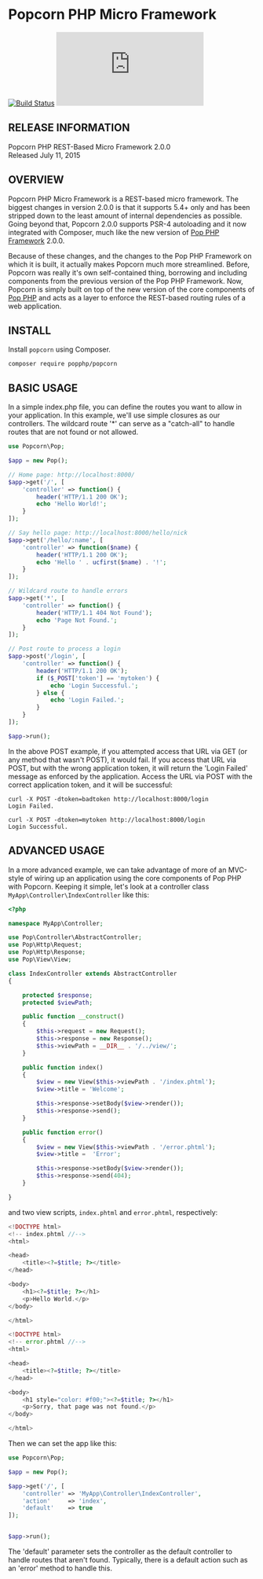 Popcorn PHP Micro Framework
===========================

[![Build Status](https://travis-ci.org/popphp/popcorn.svg?branch=master)](https://travis-ci.org/popphp/popcorn)
[![Coverage Status](http://www.popphp.org/cc/coverage.php?comp=popcorn)](http://www.popphp.org/cc/popcorn/)

RELEASE INFORMATION
-------------------
Popcorn PHP REST-Based Micro Framework 2.0.0  
Released July 11, 2015

OVERVIEW
--------
Popcorn PHP Micro Framework is a REST-based micro framework. The biggest changes
in version 2.0.0 is that it supports 5.4+ only and has been stripped down to the
least amount of internal dependencies as possible. Going beyond that, Popcorn 2.0.0
supports PSR-4 autoloading and it now integrated with Composer, much like the new
version of [Pop PHP Framework](http://www.popphp.org/) 2.0.0.

Because of these changes, and the changes to the Pop PHP Framework on which it is
built, it actually makes Popcorn much more streamlined. Before, Popcorn was really
it's own self-contained thing, borrowing and including components from the previous
version of the Pop PHP Framework. Now, Popcorn is simply built on top of the new
version of the core components of [Pop PHP](https://github.com/popphp/popphp) and
acts as a layer to enforce the REST-based routing rules of a web application.

INSTALL
-------

Install `popcorn` using Composer.

    composer require popphp/popcorn

BASIC USAGE
-----------

In a simple index.php file, you can define the routes you want to allow
in your application. In this example, we'll use simple closures as our
controllers. The wildcard route '*' can serve as a "catch-all" to handle
routes that are not found or not allowed.

```php
use Popcorn\Pop;

$app = new Pop();

// Home page: http://localhost:8000/
$app->get('/', [
    'controller' => function() {
        header('HTTP/1.1 200 OK');
        echo 'Hello World!';
    }
]);

// Say hello page: http://localhost:8000/hello/nick
$app->get('/hello/:name', [
    'controller' => function($name) {
        header('HTTP/1.1 200 OK');
        echo 'Hello ' . ucfirst($name) . '!';
    }
]);

// Wildcard route to handle errors
$app->get('*', [
    'controller' => function() {
        header('HTTP/1.1 404 Not Found');
        echo 'Page Not Found.';
    }
]);

// Post route to process a login
$app->post('/login', [
    'controller' => function() {
        header('HTTP/1.1 200 OK');
        if ($_POST['token'] == 'mytoken') {
            echo 'Login Successful.';
        } else {
            echo 'Login Failed.';
        }
    }
]);

$app->run();
```

In the above POST example, if you attempted access that URL via GET
(or any method that wasn't POST), it would fail. If you access that URL
via POST, but with the wrong application token, it will return the
'Login Failed' message as enforced by the application. Access the URL
via POST with the correct application token, and it will be successful:

    curl -X POST -dtoken=badtoken http://localhost:8000/login
    Login Failed.

    curl -X POST -dtoken=mytoken http://localhost:8000/login
    Login Successful.

ADVANCED USAGE
--------------

In a more advanced example, we can take advantage of more of an MVC-style
of wiring up an application using the core components of Pop PHP with
Popcorn. Keeping it simple, let's look at a controller class
`MyApp\Controller\IndexController` like this:

```php
<?php

namespace MyApp\Controller;

use Pop\Controller\AbstractController;
use Pop\Http\Request;
use Pop\Http\Response;
use Pop\View\View;

class IndexController extends AbstractController
{

    protected $response;
    protected $viewPath;

    public function __construct()
    {
        $this->request = new Request();
        $this->response = new Response();
        $this->viewPath = __DIR__ . '/../view/';
    }

    public function index()
    {
        $view = new View($this->viewPath . '/index.phtml');
        $view->title = 'Welcome';

        $this->response->setBody($view->render());
        $this->response->send();
    }

    public function error()
    {
        $view = new View($this->viewPath . '/error.phtml');
        $view->title =  'Error';

        $this->response->setBody($view->render());
        $this->response->send(404);
    }

}
```

and two view scripts, `index.phtml` and `error.phtml`, respectively:

```php
<!DOCTYPE html>
<!-- index.phtml //-->
<html>

<head>
    <title><?=$title; ?></title>
</head>

<body>
    <h1><?=$title; ?></h1>
    <p>Hello World.</p>
</body>

</html>
```

```php
<!DOCTYPE html>
<!-- error.phtml //-->
<html>

<head>
    <title><?=$title; ?></title>
</head>

<body>
    <h1 style="color: #f00;"><?=$title; ?></h1>
    <p>Sorry, that page was not found.</p>
</body>

</html>
```

Then we can set the app like this:

```php
use Popcorn\Pop;

$app = new Pop();

$app->get('/', [
    'controller' => 'MyApp\Controller\IndexController',
    'action'     => 'index',
    'default'    => true
]);


$app->run();
```
The 'default' parameter sets the controller as the default controller
to handle routes that aren't found. Typically, there is a default action
such as an 'error' method to handle this.
